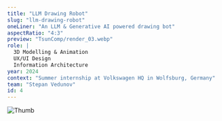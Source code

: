 ```yaml
---
title: "LLM Drawing Robot"
slug: "llm-drawing-robot"
oneLiner: "An LLM & Generative AI powered drawing bot"
aspectRatio: "4:3"
preview: "TsunComp/render_03.webp"
role: |
  3D Modelling & Animation  
  UX/UI Design  
  Information Architecture
year: 2024
context: "Summer internship at Volkswagen HQ in Wolfsburg, Germany"
team: "Stepan Vedunov"
id: 4
---
```

![Thumb](Kymu/Projektbild.jpg)